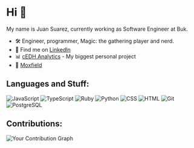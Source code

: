# Hi 👋

My name is Juan Suarez, currently working as Software Engineer at Buk.

- 🛠️ Engineer, programmer, Magic: the gathering player and nerd.
- 🔗 Find me on [LinkedIn](https://www.linkedin.com/in/juansuva)
- 📊 [cEDH Analytics](https://www.cedh-analytics.com) - My biggest personal project
- 🎲 [Moxfield](https://www.moxfield.com)

## Languages and Stuff:
![JavaScript](https://img.shields.io/badge/JavaScript-F7DF1E?logo=javascript&logoColor=black)
![TypeScript](https://img.shields.io/badge/TypeScript-007ACC?logo=typescript&logoColor=white)
![Ruby](https://img.shields.io/badge/Ruby-CC342D?logo=ruby&logoColor=white)
![Python](https://img.shields.io/badge/Python-3776AB?logo=python&logoColor=white)
![CSS](https://img.shields.io/badge/CSS-1572B6?logo=css3&logoColor=white)
![HTML](https://img.shields.io/badge/HTML-E34F26?logo=html5&logoColor=white)
![Git](https://img.shields.io/badge/Git-F05032?logo=git&logoColor=white)
![PostgreSQL](https://img.shields.io/badge/PostgreSQL-336791?logo=postgresql&logoColor=white)

## Contributions:
![Your Contribution Graph](https://ghchart.rshah.org/juansuva)
